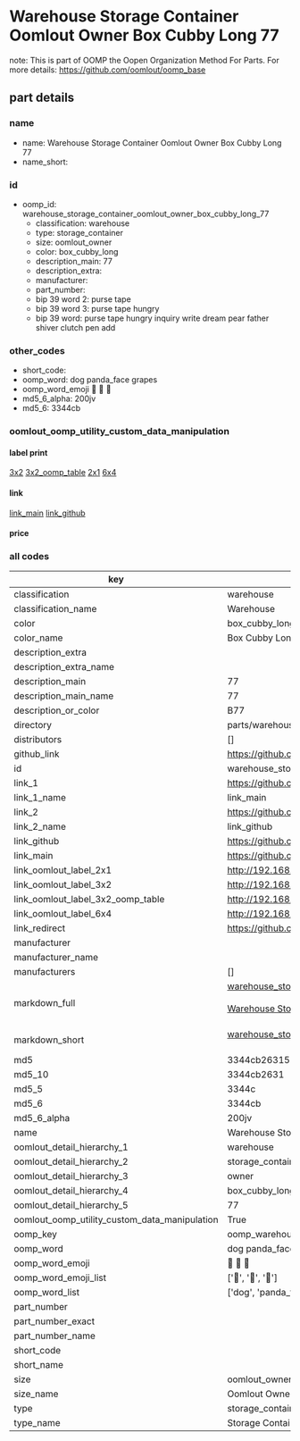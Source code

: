 # Warehouse Storage Container Oomlout Owner Box Cubby Long 77  

note: This is part of OOMP the Oopen Organization Method For Parts. For more details: https://github.com/oomlout/oomp_base

##  part details
  







### name
* name: Warehouse Storage Container Oomlout Owner Box Cubby Long 77
* name_short: 
### id
* oomp_id: warehouse_storage_container_oomlout_owner_box_cubby_long_77
  * classification: warehouse
  * type: storage_container
  * size: oomlout_owner
  * color: box_cubby_long
  * description_main: 77
  * description_extra: 
  * manufacturer: 
  * part_number: 
  * bip 39 word 2: purse tape
  * bip 39 word 3: purse tape hungry
  * bip 39 word: purse tape hungry inquiry write dream pear father shiver clutch pen add

### other_codes
* short_code: 
* oomp_word: dog panda_face grapes
* oomp_word_emoji :dog: :panda_face: :grapes:
* md5_6_alpha: 200jv
* md5_6: 3344cb






### oomlout_oomp_utility_custom_data_manipulation
#### label print
[3x2](http://192.168.1.245:1112/?label=oomp%20200jv)
[3x2_oomp_table](http://192.168.1.108:1112/?label=oomp%20200jv)
[2x1](http://192.168.1.242:1112/?label=oomp%20200jv)
[6x4](http://192.168.1.55:1112/?label=oomp%20200jv)    

#### link

[link_main](https://github.com/oomlout/oomlout_oomp_version_1_messy/tree/main/parts/warehouse_storage_container_oomlout_owner_box_cubby_long_77) [link_github](https://github.com/oomlout/oomlout_oomp_version_1_messy/tree/main/parts/warehouse_storage_container_oomlout_owner_box_cubby_long_77)                             

#### price







### all codes 
| key | value |  
| --- | --- |  
| classification | warehouse |  
| classification_name | Warehouse |  
| color | box_cubby_long |  
| color_name | Box Cubby Long |  
| description_extra |  |  
| description_extra_name |  |  
| description_main | 77 |  
| description_main_name | 77 |  
| description_or_color | B77 |  
| directory | parts/warehouse_storage_container_oomlout_owner_box_cubby_long_77 |  
| distributors | [] |  
| github_link | https://github.com/oomlout/oomlout_oomp_part_src/tree/main/parts/warehouse_storage_container_oomlout_owner_box_cubby_long_77 |  
| id | warehouse_storage_container_oomlout_owner_box_cubby_long_77 |  
| link_1 | https://github.com/oomlout/oomlout_oomp_version_1_messy/tree/main/parts/warehouse_storage_container_oomlout_owner_box_cubby_long_77 |  
| link_1_name | link_main |  
| link_2 | https://github.com/oomlout/oomlout_oomp_version_1_messy/tree/main/parts/warehouse_storage_container_oomlout_owner_box_cubby_long_77 |  
| link_2_name | link_github |  
| link_github | https://github.com/oomlout/oomlout_oomp_version_1_messy/tree/main/parts/warehouse_storage_container_oomlout_owner_box_cubby_long_77 |  
| link_main | https://github.com/oomlout/oomlout_oomp_version_1_messy/tree/main/parts/warehouse_storage_container_oomlout_owner_box_cubby_long_77 |  
| link_oomlout_label_2x1 | http://192.168.1.242:1112/?label=oomp%20200jv |  
| link_oomlout_label_3x2 | http://192.168.1.245:1112/?label=oomp%20200jv |  
| link_oomlout_label_3x2_oomp_table | http://192.168.1.108:1112/?label=oomp%20200jv |  
| link_oomlout_label_6x4 | http://192.168.1.55:1112/?label=oomp%20200jv |  
| link_redirect | https://github.com/oomlout/oomlout_oomp_version_1_messy/tree/main/parts/warehouse_storage_container_oomlout_owner_box_cubby_long_77 |  
| manufacturer |  |  
| manufacturer_name |  |  
| manufacturers | [] |  
| markdown_full | [warehouse_storage_container_oomlout_owner_box_cubby_long_77](none)<br>[](none)<br>[Warehouse Storage Container Oomlout Owner Box Cubby Long 77](none)<br><br> |  
| markdown_short | [warehouse_storage_container_oomlout_owner_box_cubby_long_77](none)<br><br> |  
| md5 | 3344cb263153b4410a7f474cdeb77574 |  
| md5_10 | 3344cb2631 |  
| md5_5 | 3344c |  
| md5_6 | 3344cb |  
| md5_6_alpha | 200jv |  
| name | Warehouse Storage Container Oomlout Owner Box Cubby Long 77 |  
| oomlout_detail_hierarchy_1 | warehouse |  
| oomlout_detail_hierarchy_2 | storage_container |  
| oomlout_detail_hierarchy_3 | owner |  
| oomlout_detail_hierarchy_4 | box_cubby_long |  
| oomlout_detail_hierarchy_5 | 77 |  
| oomlout_oomp_utility_custom_data_manipulation | True |  
| oomp_key | oomp_warehouse_storage_container_oomlout_owner_box_cubby_long_77 |  
| oomp_word | dog panda_face grapes |  
| oomp_word_emoji | :dog: :panda_face: :grapes: |  
| oomp_word_emoji_list | [':dog:', ':panda_face:', ':grapes:'] |  
| oomp_word_list | ['dog', 'panda_face', 'grapes'] |  
| part_number |  |  
| part_number_exact |  |  
| part_number_name |  |  
| short_code |  |  
| short_name |  |  
| size | oomlout_owner |  
| size_name | Oomlout Owner |  
| type | storage_container |  
| type_name | Storage Container |  
